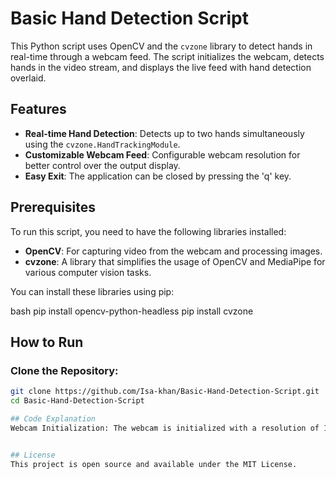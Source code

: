 # Basic Hand Detection Script

This Python script uses OpenCV and the `cvzone` library to detect hands in real-time through a webcam feed. The script initializes the webcam, detects hands in the video stream, and displays the live feed with hand detection overlaid.

## Features

- **Real-time Hand Detection**: Detects up to two hands simultaneously using the `cvzone.HandTrackingModule`.
- **Customizable Webcam Feed**: Configurable webcam resolution for better control over the output display.
- **Easy Exit**: The application can be closed by pressing the 'q' key.

## Prerequisites

To run this script, you need to have the following libraries installed:

- **OpenCV**: For capturing video from the webcam and processing images.
- **cvzone**: A library that simplifies the usage of OpenCV and MediaPipe for various computer vision tasks.

You can install these libraries using pip:

bash
pip install opencv-python-headless
pip install cvzone

## How to Run

### Clone the Repository:

```bash
git clone https://github.com/Isa-khan/Basic-Hand-Detection-Script.git
cd Basic-Hand-Detection-Script

## Code Explanation
Webcam Initialization: The webcam is initialized with a resolution of 1280x720 pixels.


## License
This project is open source and available under the MIT License.

